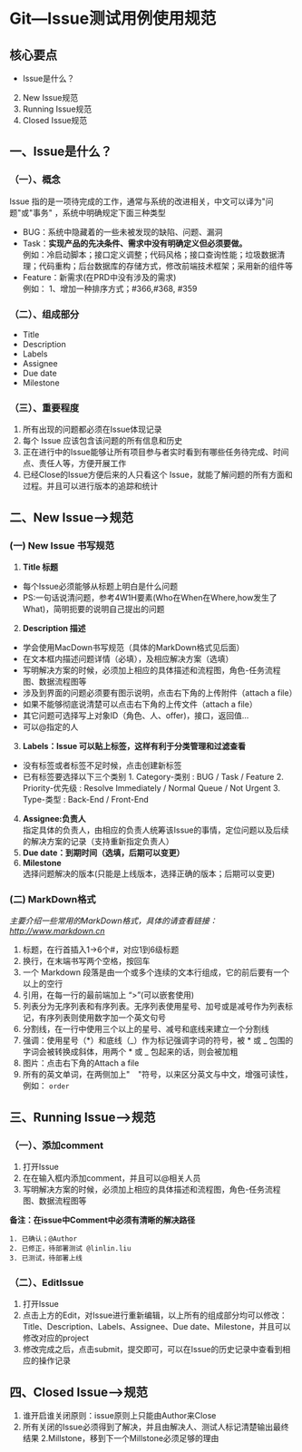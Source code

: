 # Git—Issue测试用例使用规范
## 核心要点
* Issue是什么？
2. New Issue规范
3. Running Issue规范
4. Closed Issue规范

## 一、Issue是什么？
### （一）、概念
Issue 指的是一项待完成的工作，通常与系统的改进相关，中文可以译为"问题"或"事务" ，系统中明确规定下面三种类型

*	BUG：系统中隐藏着的一些未被发现的缺陷、问题、漏洞
*	Task：**实现产品的先决条件、需求中没有明确定义但必须要做。**  
例如：冷启动脚本；接口定义调整；代码风格；接口查询性能；垃圾数据清理；代码重构；后台数据库的存储方式，修改前端技术框架；采用新的组件等
*	Feature：新需求(在PRD中没有涉及的需求)      
例如： 1、增加一种排序方式；#366,#368, #359

### （二）、组成部分
*	Title
*	Description
*	Labels
*	Assignee
*	Due date
*	Milestone

### （三）、重要程度

1. 所有出现的问题都必须在Issue体现记录
2. 每个 Issue 应该包含该问题的所有信息和历史
3. 正在进行中的Issue能够让所有项目参与者实时看到有哪些任务待完成、时间点、责任人等，方便开展工作
4. 已经Close的Issue方便后来的人只看这个 Issue，就能了解问题的所有方面和过程。并且可以进行版本的追踪和统计

## 二、New Issue——>规范
### (一)	New Issue 书写规范
1.	**Title 标题**
 * 每个Issue必须能够从标题上明白是什么问题
 * PS:一句话说清问题，参考4W1H要素(Who在When在Where,how发生了What)，简明扼要的说明自己提出的问题
2.	**Description 描述**
 *	学会使用MacDown书写规范（具体的MarkDown格式见后面）
 *	在文本框内描述问题详情（必填），及相应解决方案（选填）
 *	写明解决方案的时候，必须加上相应的具体描述和流程图，角色-任务流程图、数据流程图等
 *	涉及到界面的问题必须要有图示说明，点击右下角的上传附件（attach a file）
 *	如果不能够彻底说清楚可以点击右下角的上传文件（attach a file）
 *	其它问题可选择写上对象ID（角色、人、offer)，接口，返回值...
 *	可以@指定的人
3.	**Labels：Issue 可以贴上标签，这样有利于分类管理和过滤查看**
 *	没有标签或者标签不足时候，点击创建新标签
 *	已有标签要选择以下三个类别
        1. Category-类别 : BUG  /  Task  /  Feature
        2. Priority-优先级 : Resolve Immediately  /  Normal Queue  /  Not Urgent
        3. Type-类型 : Back-End   /    Front-End

4.	**Assignee:负责人**   
   指定具体的负责人，由相应的负责人统筹该Issue的事情，定位问题以及后续的解决方案的记录（支持重新指定负责人）
5.	**Due date：到期时间（选填，后期可以变更）** 
6.	**Milestone**  
 选择问题解决的版本(只能是上线版本，选择正确的版本；后期可以变更)


###  (二)	MarkDown格式
*主要介绍一些常用的MarkDown格式，具体的请查看链接：http://www.markdown.cn*

1.	标题，在行首插入1->6个#，对应1到6级标题
2.	换行，在末端书写两个空格，按回车
3.	一个 Markdown 段落是由一个或多个连续的文本行组成，它的前后要有一个以上的空行
4.	引用，在每一行的最前端加上 “>”(可以嵌套使用)
5.	列表分为无序列表和有序列表。无序列表使用星号、加号或是减号作为列表标记，有序列表则使用数字加一个英文句号
6.	分割线，在一行中使用三个以上的星号、减号和底线来建立一个分割线
7.	强调：使用星号（*）和底线（_）作为标记强调字词的符号，被 * 或 _ 包围的字词会被转换成斜体，用两个 * 或 _ 包起来的话，则会被加粗
8.	图片：点击右下角的Attach a file  
9.    所有的英文单词，在两侧加上"`  `"符号，以来区分英文与中文，增强可读性，例如： `order`

## 三、Running Issue——>规范 
### （一）、添加comment
1.	打开Issue
2.	在在输入框内添加comment，并且可以@相关人员
3.	写明解决方案的时候，必须加上相应的具体描述和流程图，角色-任务流程图、数据流程图等


**备注：在issue中Comment中必须有清晰的解决路径**

    1. 已确认；@Author
    2. 已修正，待部署测试 @linlin.liu
    3. 已测试，待部署上线 


### （二）、EditIssue
1.	打开Issue
2.	点击上方的Edit，对Issue进行重新编辑，以上所有的组成部分均可以修改：Title、Description、Labels、Assignee、Due date、Milestone，并且可以修改对应的project
3.	修改完成之后，点击submit，提交即可，可以在Issue的历史记录中查看到相应的操作记录

## 四、Closed Issue——>规范
1.	谁开启谁关闭原则：issue原则上只能由Author来Close
2.	所有关闭的Issue必须得到了解决，并且由解决人、测试人标记清楚输出最终结果
2.Millstone，移到下一个Millstone必须足够的理由
